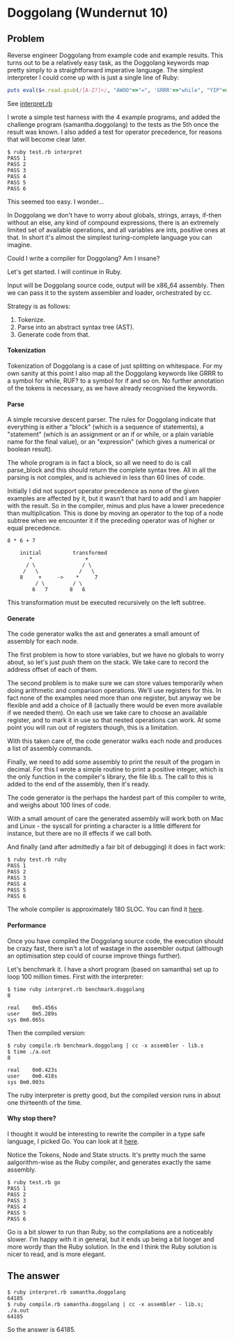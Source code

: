 # Doggolang (Wundernut 10)

## Problem

Reverse engineer Doggolang from example code and example results. This turns out to be a relatively easy task, as the Doggolang keywords map pretty simply to a straightforward imperative language. The simplest interpreter I could come up with is just a single line of Ruby:

```ruby
puts eval($<.read.gsub(/[A-Z?]+/, "AWOO"=>"=", 'GRRR'=>"while", "YIP"=>"<", "BOW"=>"do", "RUF?"=>"if", "YAP"=>">", "VUH"=>"then", "BARK"=>"-", "ROWH"=>"else", "WOOF"=>"+", "ARF"=>"*", "ARRUF"=>"end", "BORF"=>"end"))
```

See [interpret.rb](https://github.com/sdsykes/nut-10/blob/master/interpret.rb)

I wrote a simple test harness with the 4 example programs, and added the challenge program (samantha.doggolang) to the tests as the 5th once the result was known. I also added a test for operator precedence, for reasons that will become clear later.

```
$ ruby test.rb interpret
PASS 1
PASS 2
PASS 3
PASS 4
PASS 5
PASS 6
```

This seemed too easy. I wonder...

In Doggolang we don't have to worry about globals, strings, arrays, if-then without an else, any kind of compound expressions, there is an extremely limited set of available operations, and all variables are ints, positive ones at that. In short it's almost the simplest turing-complete language you can imagine.

Could I write a compiler for Doggolang? Am I insane?

Let's get started. I will continue in Ruby.

Input will be Doggolang source code, output will be x86_64 assembly. Then we can pass it to the system assembler and loader, orchestrated by cc.

Strategy is as follows:

1. Tokenize.
2. Parse into an abstract syntax tree (AST).
3. Generate code from that.

#### Tokenization
Tokenization of Doggolang is a case of just splitting on whitespace. For my own sanity at this point I also map all the Doggolang keywords like GRRR to a symbol for while, RUF? to a symbol for if and so on. No further annotation of the tokens is necessary, as we have already recognised the keywords.

#### Parse
A simple recursive descent parser. The rules for Doggolang indicate that everything is either a "block" (which is a sequence of statements), a "statement" (which is an assignment or an if or while, or a plain variable name for the final value), or an "expression" (which gives a numerical or boolean result).

The whole program is in fact a block, so all we need to do is call parse_block and this should return the complete syntax tree. All in all the parsing is not complex, and is achieved in less than 60 lines of code. 

Initially I did not support operator precedence as none of the given examples are affected by it, but it wasn't that hard to add and I am happier with the result. So in the compiler, minus and plus have a lower precedence than multiplication. This is done by moving an operator to the top of a node subtree when we encounter it if the preceding operator was of higher or equal precedence.

```
8 * 6 + 7

    initial          transformed
       *                 +
      / \               / \
     /   \             /   \
    8     +     ->    *     7
         / \         / \
        6   7       8   6
```

This transformation must be executed recursively on the left subtree.

#### Generate
The code generator walks the ast and generates a small amount of assembly for each node.

The first problem is how to store variables, but we have no globals to worry about, so let's just push them on the stack. We take care to record the address offset of each of them.

The second problem is to make sure we can store values temporarily when doing arithmetic and comparison operations. We'll use registers for this. In fact none of the examples need more than one register, but anyway we be flexible and add a choice of 8 (actually there would be even more available if we needed them). On each use we take care to choose an available register, and to mark it in use so that nested operations can work. At some point you will run out of registers though, this is a limitation.

With this taken care of, the code generator walks each node and produces a list of assembly commands.

Finally, we need to add some assembly to print the result of the progam in decimal. For this I wrote a simple routine to print a positive integer, which is the only function in the compiler's library, the file lib.s. The call to this is added to the end of the assembly, then it's ready.

The code generator is the perhaps the hardest part of this compiler to write, and weighs about 100 lines of code.

With a small amount of care the generated assembly will work both on Mac and Linux - the syscall for printing a character is a little different for instance, but there are no ill effects if we call both.

And finally (and after admittedly a fair bit of debugging) it does in fact work:

```
$ ruby test.rb ruby
PASS 1
PASS 2
PASS 3
PASS 4
PASS 5
PASS 6
```

The whole compiler is approximately 180 SLOC. You can find it [here](https://github.com/sdsykes/nut-10/blob/master/compile.rb).

#### Performance

Once you have compiled the Doggolang source code, the execution should be crazy fast, there isn't a lot of wastage in the assembler output (although an optimisation step could of course improve things further).

Let's benchmark it. I have a short program (based on samantha) set up to loop 100 million times. First with the interpreter:

```
$ time ruby interpret.rb benchmark.doggolang 
8

real	0m5.456s
user	0m5.289s
sys	0m0.065s
```

Then the compiled version:

```
$ ruby compile.rb benchmark.doggolang | cc -x assembler - lib.s
$ time ./a.out
8

real	0m0.423s
user	0m0.418s
sys	0m0.003s
```

The ruby interpreter is pretty good, but the compiled version runs in about one thirteenth of the time.

#### Why stop there?

I thought it would be interesting to rewrite the compiler in a type safe language, I picked Go. You can look at it [here](https://github.com/sdsykes/nut-10/blob/master/compile.go).

Notice the Tokens, Node and State structs. It's pretty much the same aalgorithm-wise as the Ruby compiler, and generates exactly the same assembly.

```
$ ruby test.rb go
PASS 1
PASS 2
PASS 3
PASS 4
PASS 5
PASS 6
```

Go is a bit slower to run than Ruby, so the compilations are a noticeably slower. I'm happy with it in general, but it ends up being a bit longer and more wordy than the Ruby solution. In the end I think the Ruby solution is nicer to read, and is more elegant.

## The answer

```
$ ruby interpret.rb samantha.doggolang 
64185
$ ruby compile.rb samantha.doggolang | cc -x assembler - lib.s; ./a.out
64185
```

So the answer is 64185.
